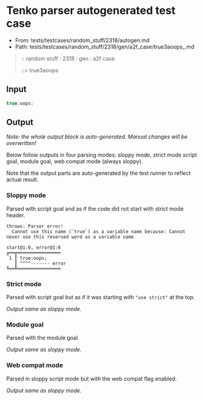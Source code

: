 # Tenko parser autogenerated test case

- From: tests/testcases/random_stuff/2318/autogen.md
- Path: tests/testcases/random_stuff/2318/gen/a2f_case/true3aoops_.md

> :: random stuff : 2318 : gen : a2f case
>
> ::> true3aoops

## Input


`````js
true:oops;
`````

## Output

_Note: the whole output block is auto-generated. Manual changes will be overwritten!_

Below follow outputs in four parsing modes: sloppy mode, strict mode script goal, module goal, web compat mode (always sloppy).

Note that the output parts are auto-generated by the test runner to reflect actual result.

### Sloppy mode

Parsed with script goal and as if the code did not start with strict mode header.

`````
throws: Parser error!
  Cannot use this name (`true`) as a variable name because: Cannot never use this reserved word as a variable name

start@1:0, error@1:0
╔══╦════════════════
 1 ║ true:oops;
   ║ ^^^^------- error
╚══╩════════════════

`````

### Strict mode

Parsed with script goal but as if it was starting with `"use strict"` at the top.

_Output same as sloppy mode._

### Module goal

Parsed with the module goal.

_Output same as sloppy mode._

### Web compat mode

Parsed in sloppy script mode but with the web compat flag enabled.

_Output same as sloppy mode._
